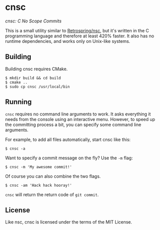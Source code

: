 # cnsc

_cnsc: C No Scope Commits_

This is a small utility similar to [Retrospring/nsc](https://github.com/Retrospring/nsc), but
it's written in the C programming language and therefore at least 420% faster.  It also has no
runtime dependencies, and works only on Unix-like systems.

## Building

Building cnsc requires CMake.

    $ mkdir build && cd build
    $ cmake ..
    $ sudo cp cnsc /usr/local/bin

## Running

`cnsc` requires no command line arguments to work.  It asks everything it needs from the
console using an interactive menu.  However, to speed up the committing process a bit, you can
specify some command line arguments.

For example, to add all files automatically, start cnsc like this:

    $ cnsc -a

Want to specify a commit message on the fly? Use the `-m` flag:

    $ cnsc -m 'My awesome commit!'  

Of course you can also combine the two flags.

    $ cnsc -am 'Hack hack hooray!'  

`cnsc` will return the return code of `git commit`.

## License

Like nsc, cnsc is licensed under the terms of the MIT License.

